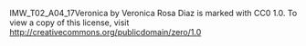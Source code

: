  IMW_T02_A04_17Veronica by Veronica Rosa Diaz is marked with CC0 1.0. To view a copy of this license, visit http://creativecommons.org/publicdomain/zero/1.0
